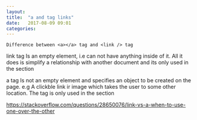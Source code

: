 ```yaml
---
layout: 
title:  "a and tag links"
date:   2017-08-09 09:01
categories: 
---
```


	Difference between <a></a> tag and <link /> tag

link tag Is an empty element, i.e can not have anything inside of it.
All it does is simplify a relationship with another document and its only used in the <head> section

a tag Is not an empty element and specifies an object to be created on the page.
e.g A clickble link ir image which takes the user to some other location.
The tag is only used in the <body> section



https://stackoverflow.com/questions/28650076/link-vs-a-when-to-use-one-over-the-other
